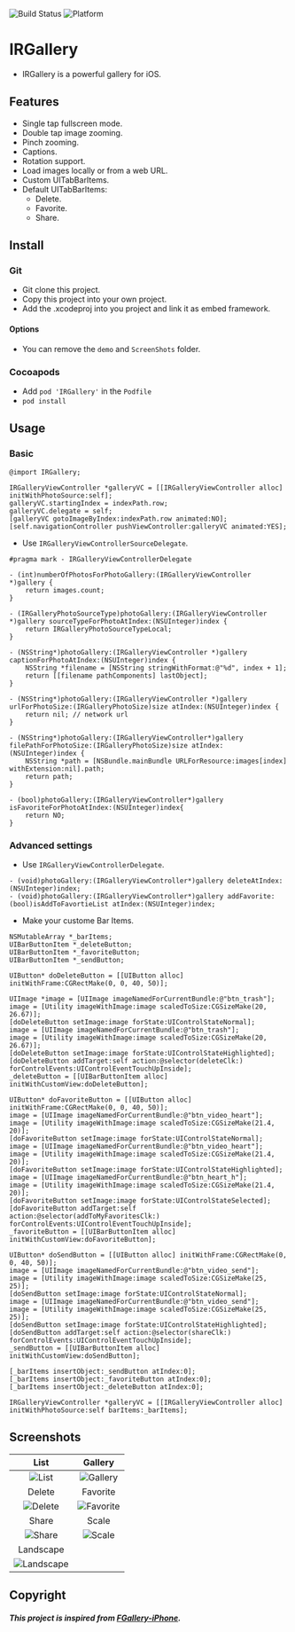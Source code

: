 ![Build Status](https://img.shields.io/badge/build-%20passing%20-brightgreen.svg)
![Platform](https://img.shields.io/badge/Platform-%20iOS%20-blue.svg)

# IRGallery 

- IRGallery is a powerful gallery for iOS.

## Features
- Single tap fullscreen mode.
- Double tap image zooming.
- Pinch zooming.
- Captions.
- Rotation support.
- Load images locally or from a web URL.
- Custom UITabBarItems.
- Default UITabBarItems:
    - Delete.
    - Favorite.
    - Share.

## Install
### Git
- Git clone this project.
- Copy this project into your own project.
- Add the .xcodeproj into you  project and link it as embed framework.
#### Options
- You can remove the `demo` and `ScreenShots` folder.

### Cocoapods
- Add `pod 'IRGallery'`  in the `Podfile`
- `pod install`

## Usage

### Basic
```obj-c
@import IRGallery;

IRGalleryViewController *galleryVC = [[IRGalleryViewController alloc] initWithPhotoSource:self];
galleryVC.startingIndex = indexPath.row;
galleryVC.delegate = self;
[galleryVC gotoImageByIndex:indexPath.row animated:NO];
[self.navigationController pushViewController:galleryVC animated:YES];
```

- Use `IRGalleryViewControllerSourceDelegate`.
```obj-c
#pragma mark - IRGalleryViewControllerDelegate

- (int)numberOfPhotosForPhotoGallery:(IRGalleryViewController *)gallery {
    return images.count;
}

- (IRGalleryPhotoSourceType)photoGallery:(IRGalleryViewController *)gallery sourceTypeForPhotoAtIndex:(NSUInteger)index {
    return IRGalleryPhotoSourceTypeLocal;
}

- (NSString*)photoGallery:(IRGalleryViewController *)gallery captionForPhotoAtIndex:(NSUInteger)index {
    NSString *filename = [NSString stringWithFormat:@"%d", index + 1];
    return [[filename pathComponents] lastObject];
}

- (NSString*)photoGallery:(IRGalleryViewController *)gallery urlForPhotoSize:(IRGalleryPhotoSize)size atIndex:(NSUInteger)index {
    return nil; // network url
}

- (NSString*)photoGallery:(IRGalleryViewController*)gallery filePathForPhotoSize:(IRGalleryPhotoSize)size atIndex:(NSUInteger)index {
    NSString *path = [NSBundle.mainBundle URLForResource:images[index] withExtension:nil].path;
    return path;
}

- (bool)photoGallery:(IRGalleryViewController*)gallery isFavoriteForPhotoAtIndex:(NSUInteger)index{
    return NO;
}

```

### Advanced settings

- Use `IRGalleryViewControllerDelegate`.
```obj-c
- (void)photoGallery:(IRGalleryViewController*)gallery deleteAtIndex:(NSUInteger)index;
- (void)photoGallery:(IRGalleryViewController*)gallery addFavorite:(bool)isAddToFavortieList atIndex:(NSUInteger)index;
```

- Make your custome Bar Items.
```obj-c
NSMutableArray *_barItems;
UIBarButtonItem *_deleteButton;
UIBarButtonItem *_favoriteButton;
UIBarButtonItem *_sendButton;

UIButton* doDeleteButton = [[UIButton alloc] initWithFrame:CGRectMake(0, 0, 40, 50)];

UIImage *image = [UIImage imageNamedForCurrentBundle:@"btn_trash"];
image = [Utility imageWithImage:image scaledToSize:CGSizeMake(20, 26.67)];
[doDeleteButton setImage:image forState:UIControlStateNormal];
image = [UIImage imageNamedForCurrentBundle:@"btn_trash"];
image = [Utility imageWithImage:image scaledToSize:CGSizeMake(20, 26.67)];
[doDeleteButton setImage:image forState:UIControlStateHighlighted];
[doDeleteButton addTarget:self action:@selector(deleteClk:) forControlEvents:UIControlEventTouchUpInside];
_deleteButton = [[UIBarButtonItem alloc] initWithCustomView:doDeleteButton];

UIButton* doFavoriteButton = [[UIButton alloc] initWithFrame:CGRectMake(0, 0, 40, 50)];
image = [UIImage imageNamedForCurrentBundle:@"btn_video_heart"];
image = [Utility imageWithImage:image scaledToSize:CGSizeMake(21.4, 20)];
[doFavoriteButton setImage:image forState:UIControlStateNormal];
image = [UIImage imageNamedForCurrentBundle:@"btn_video_heart"];
image = [Utility imageWithImage:image scaledToSize:CGSizeMake(21.4, 20)];
[doFavoriteButton setImage:image forState:UIControlStateHighlighted];
image = [UIImage imageNamedForCurrentBundle:@"btn_heart_h"];
image = [Utility imageWithImage:image scaledToSize:CGSizeMake(21.4, 20)];
[doFavoriteButton setImage:image forState:UIControlStateSelected];
[doFavoriteButton addTarget:self action:@selector(addToMyFavoritesClk:) forControlEvents:UIControlEventTouchUpInside];
_favoriteButton = [[UIBarButtonItem alloc] initWithCustomView:doFavoriteButton];

UIButton* doSendButton = [[UIButton alloc] initWithFrame:CGRectMake(0, 0, 40, 50)];
image = [UIImage imageNamedForCurrentBundle:@"btn_video_send"];
image = [Utility imageWithImage:image scaledToSize:CGSizeMake(25, 25)];
[doSendButton setImage:image forState:UIControlStateNormal];
image = [UIImage imageNamedForCurrentBundle:@"btn_video_send"];
image = [Utility imageWithImage:image scaledToSize:CGSizeMake(25, 25)];
[doSendButton setImage:image forState:UIControlStateHighlighted];
[doSendButton addTarget:self action:@selector(shareClk:) forControlEvents:UIControlEventTouchUpInside];
_sendButton = [[UIBarButtonItem alloc] initWithCustomView:doSendButton];

[_barItems insertObject:_sendButton atIndex:0];
[_barItems insertObject:_favoriteButton atIndex:0];
[_barItems insertObject:_deleteButton atIndex:0];

IRGalleryViewController *galleryVC = [[IRGalleryViewController alloc] initWithPhotoSource:self barItems:_barItems];
```

## Screenshots
| List | Gallery |
|:---:|:---:|
| ![List](./ScreenShots/demo1.png) | ![Gallery](./ScreenShots/demo2.png) |
| Delete | Favorite |
| ![Delete](./ScreenShots/demo3.png) | ![Favorite](./ScreenShots/demo4.png) |
| Share | Scale |
| ![Share](./ScreenShots/demo5.png) | ![Scale](./ScreenShots/demo7.png) |
| Landscape |
| ![Landscape](./ScreenShots/demo6.png) | 

## Copyright
##### This project is inspired from [FGallery-iPhone](https://github.com/gdavis/FGallery-iPhone).
